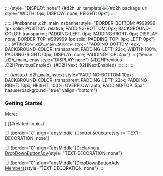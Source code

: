 ::: {style="DISPLAY: none"}
[](ms-xhelp:///?Id=d2h_url_template){#d2h_url_template}![](!package_url!){#d2h_package_url style="WIDTH: 0px; DISPLAY: none; HEIGHT: 0px"}
:::

::::: {#nsbanner .d2h_main_nsbanner style="BORDER-BOTTOM: #999999 1px solid; POSITION: relative; PADDING-BOTTOM: 0px; BACKGROUND-COLOR: transparent; PADDING-LEFT: 0px; PADDING-RIGHT: 0px; DISPLAY: none; BORDER-TOP: #999999 1px solid; PADDING-TOP: 0px; LEFT: 0px"}
:::: {#TitleRow .d2h_main_titlerow style="PADDING-BOTTOM: 4px; BACKGROUND-COLOR: transparent; PADDING-LEFT: 22px; WIDTH: 100%; PADDING-RIGHT: 10px; DISPLAY: none; PADDING-TOP: 4px"}
::: {#ienav .d2h_main_ienav style="DISPLAY: none"}
[](ms-xhelp:///?Id=8262cfad-61b4-4406-9b36-d961910042a1){#D2HPrevious .D2HPreviousEnabled}  [](ms-xhelp:///?Id=51f68f6d-d2ce-46a1-9968-3888411b3268){#D2HNext .D2HNextEnabled}
:::
::::
:::::

::: {#nstext .d2h_main_nstext style="PADDING-BOTTOM: 10px; BACKGROUND-COLOR: transparent; PADDING-LEFT: 22px; PADDING-RIGHT: 10px; HEIGHT: 100%; OVERFLOW: auto; PADDING-TOP: 5px" hasuserbackground="true" valign="bottom"}
### Getting Started

More:

[ ]{#related-topics}

[![](../button.gif){border="0" align="absMiddle"}Control Structure](ms-xhelp:///?Id=8db27e52-b388-434a-8840-484fcde2faf7){style="TEXT-DECORATION: none"}

[![](../button.gif){border="0" align="absMiddle"}Declaring a DropDownButtonAdv](ms-xhelp:///?Id=24284023-4922-4101-b759-7a6a2ce0f87c){style="TEXT-DECORATION: none"}

[![](../button.gif){border="0" align="absMiddle"}DropDownButtonAdv Members](ms-xhelp:///?Id=002f6c8d-2f34-4410-ab1e-a65f3a84b766){style="TEXT-DECORATION: none"}
:::
